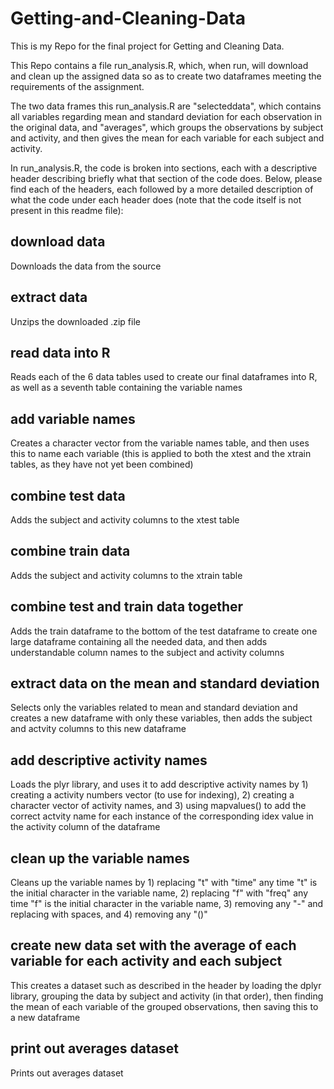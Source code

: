 # Getting-and-Cleaning-Data
This is my Repo for the final project for Getting and Cleaning Data.

This Repo contains a file run_analysis.R, which, when run, will download and clean up the assigned data so as to create two dataframes meeting the requirements of the assignment.

The two data frames this run_analysis.R are "selecteddata", which contains all variables regarding mean and standard deviation for each observation in the original data, and "averages", which groups the observations by subject and activity, and then gives the mean for each variable for each subject and activity.

In run_analysis.R, the code is broken into sections, each with a descriptive header describing briefly what that section of the code does. Below, please find each of the headers, each followed by a more detailed description of what the code under each header does (note that the code itself is not present in this readme file):



## download data
Downloads the data from the source

## extract data
Unzips the downloaded .zip file

## read data into R
Reads each of the 6 data tables used to create our final dataframes into R, as well as a seventh table containing the variable names

## add variable names
Creates a character vector from the variable names table, and then uses this to name each variable (this is applied to both the xtest and the xtrain tables, as they have not yet been combined)

## combine test data
Adds the subject and activity columns to the xtest table

## combine train data
Adds the subject and activity columns to the xtrain table

## combine test and train data together
Adds the train dataframe to the bottom of the test dataframe to create one large dataframe containing all the needed data, and then adds understandable column names to the subject and activity columns 

## extract data on the mean and standard deviation
Selects only the variables related to mean and standard deviation and creates a new dataframe with only these variables, then adds the subject and actvity columns to this new dataframe

## add descriptive activity names
Loads the plyr library, and uses it to add descriptive activity names by 1) creating a activity numbers vector (to use for indexing), 2) creating a character vector of activity names, and 3) using mapvalues() to add the correct actvity name for each instance of the corresponding idex value in the activity column of the dataframe 

## clean up the variable names
Cleans up the variable names by 1) replacing "t" with "time" any time "t" is the initial character in the variable name, 2) replacing "f" with "freq" any time "f" is the initial character in the variable name, 3) removing any "-" and replacing with spaces, and 4) removing any "()"

## create new data set with the average of each variable for each activity and each subject
This creates a dataset such as described in the header by loading the dplyr library, grouping the data by subject and activity (in that order), then finding the mean of each variable of the grouped observations, then saving this to a new dataframe

## print out averages dataset
Prints out averages dataset
